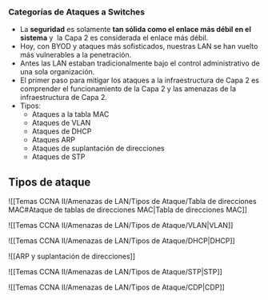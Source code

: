 ### Categorías de Ataques a Switches

- La **seguridad** es solamente **tan sólida como el enlace más débil en el sistema** y  la Capa 2 es considerada el enlace más débil.
- Hoy, con BYOD y ataques más sofisticados, nuestras LAN se han vuelto más vulnerables a la penetración.
- Antes las LAN estaban tradicionalmente bajo el control administrativo de una sola organización.
- El primer paso para mitigar los ataques a la infraestructura de Capa 2 es comprender el funcionamiento de la Capa 2 y las amenazas de la infraestructura de Capa 2.
- Tipos:
	- Ataques a la tabla MAC
	- Ataques de VLAN
	- Ataques de DHCP
	- Ataques ARP
	- Ataques de suplantación de direcciones
	- Ataques de STP

## Tipos de ataque

![[Temas CCNA II/Amenazas de LAN/Tipos de Ataque/Tabla de direcciones MAC#Ataque de tablas de direcciones MAC|Tabla de direcciones MAC]]

![[Temas CCNA II/Amenazas de LAN/Tipos de Ataque/VLAN|VLAN]]

![[Temas CCNA II/Amenazas de LAN/Tipos de Ataque/DHCP|DHCP]]

![[ARP y suplantación de direcciones]]

![[Temas CCNA II/Amenazas de LAN/Tipos de Ataque/STP|STP]]

![[Temas CCNA II/Amenazas de LAN/Tipos de Ataque/CDP|CDP]]


